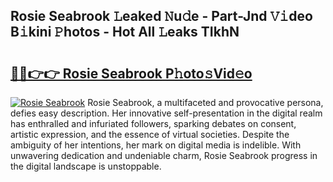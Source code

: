 ## Rosie Seabrook 𝙻eaked 𝙽u𝚍e - Part-Jnd 𝚅𝚒deo B𝚒kini 𝙿hotos - Hot All 𝙻eaks TIkhN

# <h2><a href="http://ld2vcv.urlbe.top/?page=Rosie+Seabrook">🔗🔗👉👉 Rosie Seabrook P𝚑oto𝚜Vid𝚎o</a></h2>

[![Rosie Seabrook](https://i.imgur.com/eBuTRDB.gif)](http://ld2vcv.urlbe.top/?page=Rosie+Seabrook)
Rosie Seabrook, a multifaceted and provocative persona, defies easy description. Her innovative self-presentation in the digital realm has enthralled and infuriated followers, sparking debates on consent, artistic expression, and the essence of virtual societies. Despite the ambiguity of her intentions, her mark on digital media is indelible. With unwavering dedication and undeniable charm, Rosie Seabrook progress in the digital landscape is unstoppable.
